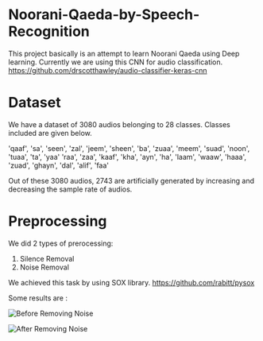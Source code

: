 # Noorani-Qaeda-by-Speech-Recognition
This project basically is an attempt to learn Noorani Qaeda using Deep learning. Currently we are using this CNN for audio classification.
https://github.com/drscotthawley/audio-classifier-keras-cnn

# Dataset
We have a dataset of 3080 audios belonging to 28 classes. Classes included are given below.

'qaaf', 'sa', 'seen', 'zal', 'jeem', 'sheen', 'ba', 'zuaa', 'meem', 'suad', 'noon', 'tuaa', 'ta', 'yaa'
'raa', 'zaa', 'kaaf', 'kha', 'ayn', 'ha', 'laam', 'waaw', 'haaa', 'zuad', 'ghayn', 'dal', 'alif', 'faa'

Out of these 3080 audios, 2743 are artificially generated by increasing and decreasing the sample rate of audios.

# Preprocessing
We did 2 types of prerocessing:
1) Silence Removal
2) Noise Removal

We achieved this task by using SOX library.
https://github.com/rabitt/pysox

Some results are :

![Before Removing Noise](https://github.com/asad1996172/Noorani-Qaeda-by-Speech-Recognition/edit/master/plots/before_removing_noise.png)

![After Removing Noise](https://github.com/asad1996172/Noorani-Qaeda-by-Speech-Recognition/edit/master/plots/after_removing_noise.png)

